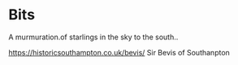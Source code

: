 # Bits

 A murmuration.of starlings in the sky to the south..

 
https://historicsouthampton.co.uk/bevis/
Sir Bevis of Southanpton
